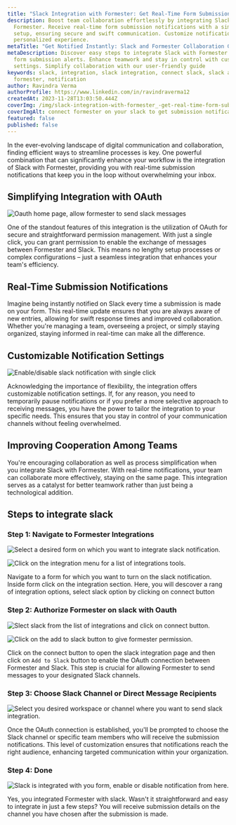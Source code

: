 ```yaml
---
title: "Slack Integration with Formester: Get Real-Time Form Submission Notifications"
description: Boost team collaboration effortlessly by integrating Slack with
  Formester. Receive real-time form submission notifications with a simple OAuth
  setup, ensuring secure and swift communication. Customize notifications for a
  personalized experience.
metaTitle: "Get Notified Instantly: Slack and Formester Collaboration Guide"
metaDescription: Discover easy steps to integrate Slack with Formester for quick
  form submission alerts. Enhance teamwork and stay in control with customizable
  settings. Simplify collaboration with our user-friendly guide
keywords: slack, integration, slack integration, connect slack, slack and
  formester, notification
author: Ravindra Verma
authorProfile: https://www.linkedin.com/in/ravindraverma12
createdAt: 2023-11-28T13:03:50.444Z
coverImg: /img/slack-integration-with-formester_-get-real-time-form-submission-notifications.png
coverImgAlt: connect formester on your slack to get submission notification
featured: false
published: false
---
```

In the ever-evolving landscape of digital communication and collaboration, finding efficient ways to streamline processes is key. One powerful combination that can significantly enhance your workflow is the integration of Slack with Formester, providing you with real-time submission notifications that keep you in the loop without overwhelming your inbox.

## Simplifying Integration with OAuth 

![Oauth home page, allow formester to send slack messages](/img/screely-1701079975753.png "Oauth home page, allow formester to send slack messages")


One of the standout features of this integration is the utilization of OAuth for secure and straightforward permission management. With just a single click, you can grant permission to enable the exchange of messages between Formester and Slack. This means no lengthy setup processes or complex configurations – just a seamless integration that enhances your team's efficiency.

## Real-Time Submission Notifications

 
Imagine being instantly notified on Slack every time a submission is made on your form. This real-time update ensures that you are always aware of new entries, allowing for swift response times and improved collaboration. Whether you're managing a team, overseeing a project, or simply staying organized, staying informed in real-time can make all the difference.

## Customizable Notification Settings 

![Enable/disable slack notification with single click](/img/toggle_notification.png "Enable/disable slack notification with single click")


Acknowledging the importance of flexibility, the integration offers customizable notification settings. If, for any reason, you need to temporarily pause notifications or if you prefer a more selective approach to receiving messages, you have the power to tailor the integration to your specific needs. This ensures that you stay in control of your communication channels without feeling overwhelmed.

## Improving Cooperation Among Teams


You're encouraging collaboration as well as process simplification when you integrate Slack with Formester. With real-time notifications, your team can collaborate more effectively, staying on the same page. This integration serves as a catalyst for better teamwork rather than just being a technological addition.

## Steps to integrate slack

### Step 1: Navigate to Formester Integrations

![Select a desired form on which you want to integrate slack notification.](/img/forms_home.png "Select a desired form on which you want to integrate slack notification.")

![Click on the integration menu for a list of integrations tools.](/img/builder.png "Click on the integration menu for a list of integrations tools.")


Navigate to a form for which you want to turn on the slack notification. Inside form click on the integration section. Here, you will descover a rang of integration options, select slack option by clicking on connect button

### Step 2: Authorize Formester on slack with Oauth

![Slect slack from the list of integrations and click on connect button.](/img/connect_slack.png "Slect slack from the list of integrations and click on connect button.")

![Click on the add to slack button to give formester permission.](/img/add_to_slack.png "Click on the add to slack button to give formester permission.")


Click on the connect button to open the slack integration page and then click on  `Add to Slack`  button to enable the OAuth connection between Formester and Slack. This step is crucial for allowing Formester to send messages to your designated Slack channels.

### Step 3: Choose Slack Channel or Direct Message Recipients

![Select you desired workspace or channel where you want to send slack integration.](/img/select_channel.png "Select you desired workspace or channel where you want to send slack integration.")


Once the OAuth connection is established, you'll be prompted to choose the Slack channel or specific team members who will receive the submission notifications. This level of customization ensures that notifications reach the right audience, enhancing targeted communication within your organization.

### Step 4: Done

![Slack is integrated with you form, enable or disable notification from here.](/img/done_integration.png "Slack is integrated with you form, enable or disable notification from here.")


Yes, you integrated  Formester with slack. Wasn't it straightforward and easy to integrate in just a few steps? You will receive submission details on the channel you have chosen after the submission is made.